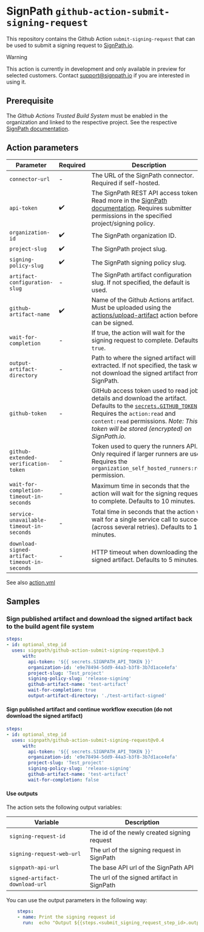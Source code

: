 # SignPath `github-action-submit-signing-request`

This repository contains the Github Action `submit-signing-request` that can be used to submit a signing request to [SignPath.io](https://about.signpath.io).

> [!WARNING]
> This action is currently in development and only available in preview for selected customers. Contact [support@signpath.io](mailto:support@signpath.io) if you are interested in using it.

## Prerequisite

The _Github Actions Trusted Build System_ must be enabled in the organization and linked to the respective project. See the respective [SignPath documentation](https://about.signpath.io/redirects/connectors/trusted-build-system-configuration).

## Action parameters

| Parameter                                     | Required           | Description |
| ----                                          | ---                | ------      |
| `connector-url`                               | -                  | The URL of the SignPath connector. Required if self-hosted.
| `api-token`                                   | :heavy_check_mark: | The SignPath REST API access token. Read more in the [SignPath documentation](https://about.signpath.io/redirects/connectors/api-token). Requires submitter permissions in the specified project/signing policy.
| `organization-id`                             | :heavy_check_mark: | The SignPath organization ID.
| `project-slug`                                | :heavy_check_mark: | The SignPath project slug.
| `signing-policy-slug`                         | :heavy_check_mark: | The SignPath signing policy slug.
| `artifact-configuration-slug`                 | -                  | The SignPath artifact configuration slug. If not specified, the default is used.
| `github-artifact-name`                        | :heavy_check_mark: | Name of the Github Actions artifact. Must be uploaded using the [actions/upload-artifact](https://github.com/actions/upload-artifact) action before it can be signed.
| `wait-for-completion`                         | -                  | If true, the action will wait for the signing request to complete. Defaults to `true`.
| `output-artifact-directory`                   | -                  | Path to where the signed artifact will be extracted. If not specified, the task will not download the signed artifact from SignPath.
| `github-token`                                | -                  | GitHub access token used to read job details and download the artifact. Defaults to the [`secrets.GITHUB_TOKEN`](https://docs.github.com/en/actions/security-guides/automatic-token-authentication). Requires the `action:read` and `content:read` permissions. _Note: This token will be stored (encrypted) on SignPath.io._
| `github-extended-verification-token`          | -                  | Token used to query the runners API. Only required if larger runners are used. Requires the `organization_self_hosted_runners:read` permission.
| `wait-for-completion-timeout-in-seconds`      | -                  | Maximum time in seconds that the action will wait for the signing request to complete. Defaults to 10 minutes.
| `service-unavailable-timeout-in-seconds`      | -                  | Total time in seconds that the action will wait for a single service call to succeed (across several retries). Defaults to 10 minutes.
| `download-signed-artifact-timeout-in-seconds` | -                  | HTTP timeout when downloading the signed artifact. Defaults to 5 minutes.

See also [action.yml](action.yml)

## Samples

### Sign published artifact and download the signed artifact back to the build agent file system

```yaml
steps:
- id: optional_step_id
  uses: signpath/github-action-submit-signing-request@v0.3
      with:
        api-token: '${{ secrets.SIGNPATH_API_TOKEN }}'
        organization-id: 'e9e78494-5dd9-44a3-b3f8-3b7d1ace4efa'
        project-slug: 'Test_project'
        signing-policy-slug: 'release-signing'
        github-artifact-name: 'test-artifact'
        wait-for-completion: true
        output-artifact-directory: './test-artifact-signed'
```

#### Sign published artifact and continue workflow execution (do not download the signed artifact)

```yaml
steps:
- id: optional_step_id
  uses: signpath/github-action-submit-signing-request@v0.4
      with:
        api-token: '${{ secrets.SIGNPATH_API_TOKEN }}'
        organization-id: 'e9e78494-5dd9-44a3-b3f8-3b7d1ace4efa'
        project-slug: 'Test_project'
        signing-policy-slug: 'release-signing'
        github-artifact-name: 'test-artifact'
        wait-for-completion: false
```

#### Use outputs

The action sets the following output variables:

| Variable                       | Description |
| ------                         | ------      |
| `signing-request-id`           | The id of the newly created signing request
| `signing-request-web-url`      | The url of the signing request in SignPath
| `signpath-api-url`             | The base API url of the SignPath API
| `signed-artifact-download-url` | The url of the signed artifact in SignPath

You can use the output parameters in the following way:
```yaml
    steps:
    - name: Print the signing request id
      run:  echo "Output ${{steps.<submit_signing_request_step_id>.outputs.signing-request-id }}"
```